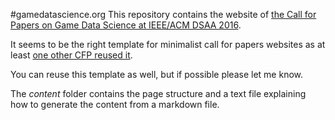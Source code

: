 #gamedatascience.org
This repository contains the website of [the Call for Papers on Game Data Science at IEEE/ACM DSAA 2016](http://gamedatascience.org/).

It seems to be the right template for minimalist call for papers websites as at least [one other CFP reused it](https://www.iiit.ac.in/DS4ADSS/).

You can reuse this template as well, but if possible please let me know.

The _content_ folder contains the page structure and a text file explaining how to generate the content from a markdown file.